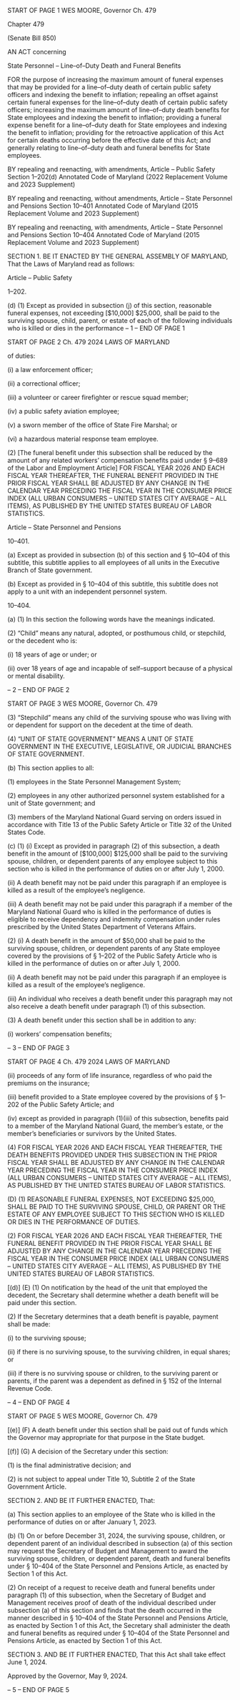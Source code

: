 START OF PAGE 1
WES MOORE, Governor Ch. 479

Chapter 479

(Senate Bill 850)

AN ACT concerning

State Personnel – Line–of–Duty Death and Funeral Benefits

FOR the purpose of increasing the maximum amount of funeral expenses that may be
provided for a line–of–duty death of certain public safety officers and indexing the
benefit to inflation; repealing an offset against certain funeral expenses for the
line–of–duty death of certain public safety officers; increasing the maximum amount
of line–of–duty death benefits for State employees and indexing the benefit to
inflation; providing a funeral expense benefit for a line–of–duty death for State
employees and indexing the benefit to inflation; providing for the retroactive
application of this Act for certain deaths occurring before the effective date of this
Act; and generally relating to line–of–duty death and funeral benefits for State
employees.

BY repealing and reenacting, with amendments,
Article – Public Safety
Section 1–202(d)
Annotated Code of Maryland
(2022 Replacement Volume and 2023 Supplement)

BY repealing and reenacting, without amendments,
Article – State Personnel and Pensions
Section 10–401
Annotated Code of Maryland
(2015 Replacement Volume and 2023 Supplement)

BY repealing and reenacting, with amendments,
Article – State Personnel and Pensions
Section 10–404
Annotated Code of Maryland
(2015 Replacement Volume and 2023 Supplement)

SECTION 1. BE IT ENACTED BY THE GENERAL ASSEMBLY OF MARYLAND,
That the Laws of Maryland read as follows:

Article – Public Safety

1–202.

(d) (1) Except as provided in subsection (j) of this section, reasonable funeral
expenses, not exceeding [$10,000] $25,000, shall be paid to the surviving spouse, child,
parent, or estate of each of the following individuals who is killed or dies in the performance
– 1 –
END OF PAGE 1

START OF PAGE 2
Ch. 479 2024 LAWS OF MARYLAND

of duties:

(i) a law enforcement officer;

(ii) a correctional officer;

(iii) a volunteer or career firefighter or rescue squad member;

(iv) a public safety aviation employee;

(v) a sworn member of the office of State Fire Marshal; or

(vi) a hazardous material response team employee.

(2) [The funeral benefit under this subsection shall be reduced by the
amount of any related workers’ compensation benefits paid under § 9–689 of the Labor and
Employment Article] FOR FISCAL YEAR 2026 AND EACH FISCAL YEAR THEREAFTER,
THE FUNERAL BENEFIT PROVIDED IN THE PRIOR FISCAL YEAR SHALL BE ADJUSTED
BY ANY CHANGE IN THE CALENDAR YEAR PRECEDING THE FISCAL YEAR IN THE
CONSUMER PRICE INDEX (ALL URBAN CONSUMERS – UNITED STATES CITY
AVERAGE – ALL ITEMS), AS PUBLISHED BY THE UNITED STATES BUREAU OF LABOR
STATISTICS.

Article – State Personnel and Pensions

10–401.

(a) Except as provided in subsection (b) of this section and § 10–404 of this
subtitle, this subtitle applies to all employees of all units in the Executive Branch of State
government.

(b) Except as provided in § 10–404 of this subtitle, this subtitle does not apply to
a unit with an independent personnel system.

10–404.

(a) (1) In this section the following words have the meanings indicated.

(2) “Child” means any natural, adopted, or posthumous child, or stepchild,
or the decedent who is:

(i) 18 years of age or under; or

(ii) over 18 years of age and incapable of self–support because of a
physical or mental disability.

– 2 –
END OF PAGE 2

START OF PAGE 3
WES MOORE, Governor Ch. 479

(3) “Stepchild” means any child of the surviving spouse who was living with
or dependent for support on the decedent at the time of death.

(4) “UNIT OF STATE GOVERNMENT” MEANS A UNIT OF STATE
GOVERNMENT IN THE EXECUTIVE, LEGISLATIVE, OR JUDICIAL BRANCHES OF
STATE GOVERNMENT.

(b) This section applies to all:

(1) employees in the State Personnel Management System;

(2) employees in any other authorized personnel system established for a
unit of State government; and

(3) members of the Maryland National Guard serving on orders issued in
accordance with Title 13 of the Public Safety Article or Title 32 of the United States Code.

(c) (1) (i) Except as provided in paragraph (2) of this subsection, a death
benefit in the amount of [$100,000] $125,000 shall be paid to the surviving spouse,
children, or dependent parents of any employee subject to this section who is killed in the
performance of duties on or after July 1, 2000.

(ii) A death benefit may not be paid under this paragraph if an
employee is killed as a result of the employee’s negligence.

(iii) A death benefit may not be paid under this paragraph if a
member of the Maryland National Guard who is killed in the performance of duties is
eligible to receive dependency and indemnity compensation under rules prescribed by the
United States Department of Veterans Affairs.

(2) (i) A death benefit in the amount of $50,000 shall be paid to the
surviving spouse, children, or dependent parents of any State employee covered by the
provisions of § 1–202 of the Public Safety Article who is killed in the performance of duties
on or after July 1, 2000.

(ii) A death benefit may not be paid under this paragraph if an
employee is killed as a result of the employee’s negligence.

(iii) An individual who receives a death benefit under this paragraph
may not also receive a death benefit under paragraph (1) of this subsection.

(3) A death benefit under this section shall be in addition to any:

(i) workers’ compensation benefits;

– 3 –
END OF PAGE 3

START OF PAGE 4
Ch. 479 2024 LAWS OF MARYLAND

(ii) proceeds of any form of life insurance, regardless of who paid the
premiums on the insurance;

(iii) benefit provided to a State employee covered by the provisions of
§ 1–202 of the Public Safety Article; and

(iv) except as provided in paragraph (1)(iii) of this subsection,
benefits paid to a member of the Maryland National Guard, the member’s estate, or the
member’s beneficiaries or survivors by the United States.

(4) FOR FISCAL YEAR 2026 AND EACH FISCAL YEAR THEREAFTER,
THE DEATH BENEFITS PROVIDED UNDER THIS SUBSECTION IN THE PRIOR FISCAL
YEAR SHALL BE ADJUSTED BY ANY CHANGE IN THE CALENDAR YEAR PRECEDING
THE FISCAL YEAR IN THE CONSUMER PRICE INDEX (ALL URBAN
CONSUMERS – UNITED STATES CITY AVERAGE – ALL ITEMS), AS PUBLISHED BY THE
UNITED STATES BUREAU OF LABOR STATISTICS.

(D) (1) REASONABLE FUNERAL EXPENSES, NOT EXCEEDING $25,000,
SHALL BE PAID TO THE SURVIVING SPOUSE, CHILD, OR PARENT OR THE ESTATE OF
ANY EMPLOYEE SUBJECT TO THIS SECTION WHO IS KILLED OR DIES IN THE
PERFORMANCE OF DUTIES.

(2) FOR FISCAL YEAR 2026 AND EACH FISCAL YEAR THEREAFTER,
THE FUNERAL BENEFIT PROVIDED IN THE PRIOR FISCAL YEAR SHALL BE ADJUSTED
BY ANY CHANGE IN THE CALENDAR YEAR PRECEDING THE FISCAL YEAR IN THE
CONSUMER PRICE INDEX (ALL URBAN CONSUMERS – UNITED STATES CITY
AVERAGE – ALL ITEMS), AS PUBLISHED BY THE UNITED STATES BUREAU OF LABOR
STATISTICS.

[(d)] (E) (1) On notification by the head of the unit that employed the
decedent, the Secretary shall determine whether a death benefit will be paid under this
section.

(2) If the Secretary determines that a death benefit is payable, payment
shall be made:

(i) to the surviving spouse;

(ii) if there is no surviving spouse, to the surviving children, in equal
shares; or

(iii) if there is no surviving spouse or children, to the surviving parent
or parents, if the parent was a dependent as defined in § 152 of the Internal Revenue Code.

– 4 –
END OF PAGE 4

START OF PAGE 5
WES MOORE, Governor Ch. 479

[(e)] (F) A death benefit under this section shall be paid out of funds which the
Governor may appropriate for that purpose in the State budget.

[(f)] (G) A decision of the Secretary under this section:

(1) is the final administrative decision; and

(2) is not subject to appeal under Title 10, Subtitle 2 of the State
Government Article.

SECTION 2. AND BE IT FURTHER ENACTED, That:

(a) This section applies to an employee of the State who is killed in the
performance of duties on or after January 1, 2023.

(b) (1) On or before December 31, 2024, the surviving spouse, children, or
dependent parent of an individual described in subsection (a) of this section may request
the Secretary of Budget and Management to award the surviving spouse, children, or
dependent parent, death and funeral benefits under § 10–404 of the State Personnel and
Pensions Article, as enacted by Section 1 of this Act.

(2) On receipt of a request to receive death and funeral benefits under
paragraph (1) of this subsection, when the Secretary of Budget and Management receives
proof of death of the individual described under subsection (a) of this section and finds that
the death occurred in the manner described in § 10–404 of the State Personnel and Pensions
Article, as enacted by Section 1 of this Act, the Secretary shall administer the death and
funeral benefits as required under § 10–404 of the State Personnel and Pensions Article,
as enacted by Section 1 of this Act.

SECTION 3. AND BE IT FURTHER ENACTED, That this Act shall take effect June
1, 2024.

Approved by the Governor, May 9, 2024.

– 5 –
END OF PAGE 5